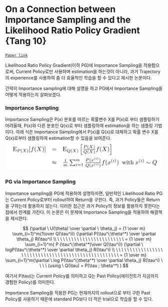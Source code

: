 # On a Connection between Importance Sampling and the Likelihood Ratio Policy Gradient {Tang 10}

 [`Paper link`](http://rll.berkeley.edu/~jietang/pubs/nips10_Tang.pdf)

Likelihood Ratio Policy Gradient(이하 PG)에 Importance Sampling을 적용함으로써, Current Policy로만 사용하며 estimation을 하는것이 아니라, 과거 Trajectory의 experience를 사용하여 좀 더 효율적인 학습을 할 수 있다고 제시한 논문이다. 

간략히 Importance sampling에 대해 설명을 하고 PG에서 Importance Sampling을 어떻게 적용하는지 살펴보겠다.

### Importance Sampling

Importance Sampling은 P(x) 분포를 따르는 확률변수 X를 P(x)로 부터 샘플링하기 어려울때, P(x)와 다른 분포인 Q(x)로 부터 샘플링하여 estimation을 하는 샘플링 기법이다. 아래 식은 Importance Sampling에서 P(x)를 Q(x)로 대체하고 확률 변수 X를 Q(x)로부터 샘플링하여 estimation할 수 있음을 보여준다.![img](./assets/IS_IS.jpg)

### PG via Importance Sampling

Importance sampling을 PG에 적용하여 설명하자면, 일반적인 Likelihood Ratio PG는 Current Policy로부터 rollout하여 Return을 구한다. 즉, 과거 Policy들은 Return을 구하는데 활용하지 않는다. 이러한 접근은 과거 Policy의 정보를 활용하지 못한다는 점에서 한계를 가진다. 이 논문은 이 문제에 Importance Sampling을 적용하여 해결책을 제시한다. 

$$
{\partial \ U(\theta) \over \partial \ \theta_j} = {1 \over m} \sum_{i=1}^m{1\over Q(\tau^i)} {\partial P(\tau^i;\theta^*) \over \partial \theta_j} R(\tau^i)
\\ \ \ \ \ \ \ \ \ \ \ \ \ \ \ \ \ \ \ \ \ \ \ \ \  = {1 \over m} \sum_{i=1}^m{ P (\tau^i;\theta^*)\over Q(\tau^i)} {\partial \ logP(\tau^i;\theta^*) \over \partial \theta_j} R(\tau^i)
\\ \ \ \ \ \ \ \ \ \ \ \ \ \ \ \ \ \ \ \ \ \ \ \ \ \ \ \ \ \ \ \ \ \ \ \ \ \ \ \ \ \ \ \ \ \ \ \ \ \ \ \ \ = {1 \over m} \sum_{i=1}^m{\partial \ log P(\tau^i;\theta^*) \over \partial \theta_j} R(\tau^i)  \ \ \ \ (using \ Q(\tau) = P(\tau ; \theta^*) )
$$

여기서 P(tau)는 Current Policy를 의미하고 Q는 Past Policy(에이전트가 지금까지 경험한 Policy)를 의미한다. 

Importance Sampling을 적용한 PG는 현재까지의 rollout으로 부터 구한 Past Policy를 사용하기 때문에 standard PG보다 더 적은 trial으로 학습을 할 수 있다. 